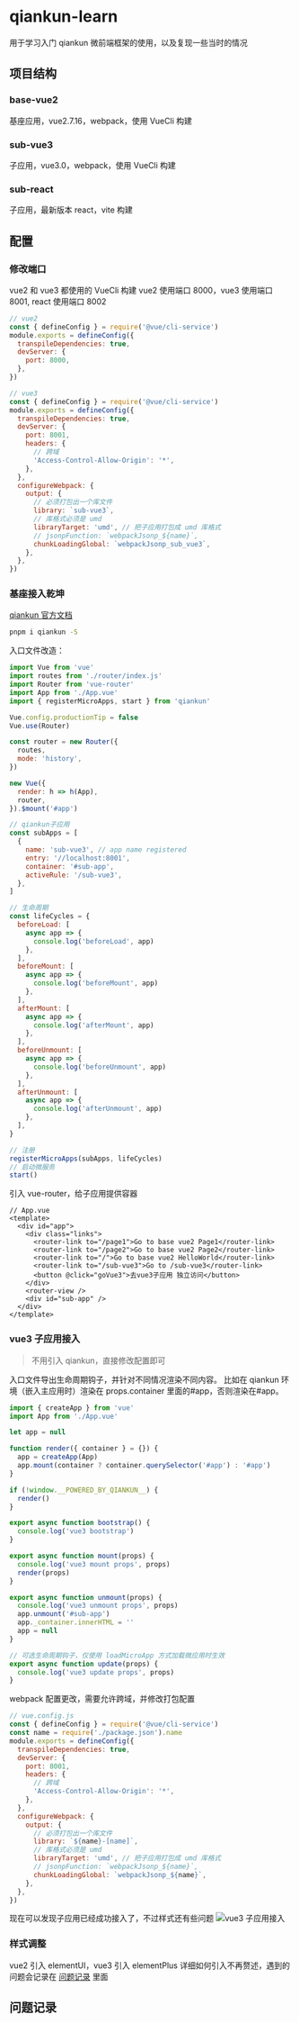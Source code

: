 # qiankun-learn

用于学习入门 qiankun 微前端框架的使用，以及复现一些当时的情况

## 项目结构

### base-vue2

基座应用，vue2.7.16，webpack，使用 VueCli 构建

### sub-vue3

子应用，vue3.0，webpack，使用 VueCli 构建

### sub-react

子应用，最新版本 react，vite 构建

## 配置

### 修改端口

vue2 和 vue3 都使用的 VueCli 构建
vue2 使用端口 8000，vue3 使用端口 8001, react 使用端口 8002

```js
// vue2
const { defineConfig } = require('@vue/cli-service')
module.exports = defineConfig({
  transpileDependencies: true,
  devServer: {
    port: 8000,
  },
})
```

```js
// vue3
const { defineConfig } = require('@vue/cli-service')
module.exports = defineConfig({
  transpileDependencies: true,
  devServer: {
    port: 8001,
    headers: {
      // 跨域
      'Access-Control-Allow-Origin': '*',
    },
  },
  configureWebpack: {
    output: {
      // 必须打包出一个库文件
      library: `sub-vue3`,
      // 库格式必须是 umd
      libraryTarget: 'umd', // 把子应用打包成 umd 库格式
      // jsonpFunction: `webpackJsonp_${name}`,
      chunkLoadingGlobal: `webpackJsonp_sub_vue3`,
    },
  },
})
```

### 基座接入乾坤

[qiankun 官方文档](https://qiankun.umijs.org/zh/guide/getting-started)

```bash
pnpm i qiankun -S
```

入口文件改造：

```js
import Vue from 'vue'
import routes from './router/index.js'
import Router from 'vue-router'
import App from './App.vue'
import { registerMicroApps, start } from 'qiankun'

Vue.config.productionTip = false
Vue.use(Router)

const router = new Router({
  routes,
  mode: 'history',
})

new Vue({
  render: h => h(App),
  router,
}).$mount('#app')

// qiankun子应用
const subApps = [
  {
    name: 'sub-vue3', // app name registered
    entry: '//localhost:8001',
    container: '#sub-app',
    activeRule: '/sub-vue3',
  },
]

// 生命周期
const lifeCycles = {
  beforeLoad: [
    async app => {
      console.log('beforeLoad', app)
    },
  ],
  beforeMount: [
    async app => {
      console.log('beforeMount', app)
    },
  ],
  afterMount: [
    async app => {
      console.log('afterMount', app)
    },
  ],
  beforeUnmount: [
    async app => {
      console.log('beforeUnmount', app)
    },
  ],
  afterUnmount: [
    async app => {
      console.log('afterUnmount', app)
    },
  ],
}

// 注册
registerMicroApps(subApps, lifeCycles)
// 启动微服务
start()
```

引入 vue-router，给子应用提供容器

```vue
// App.vue
<template>
  <div id="app">
    <div class="links">
      <router-link to="/page1">Go to base vue2 Page1</router-link>
      <router-link to="/page2">Go to base vue2 Page2</router-link>
      <router-link to="/">Go to base vue2 HelloWorld</router-link>
      <router-link to="/sub-vue3">Go to /sub-vue3</router-link>
      <button @click="goVue3">去vue3子应用 独立访问</button>
    </div>
    <router-view />
    <div id="sub-app" />
  </div>
</template>
```

### vue3 子应用接入

> 不用引入 qiankun，直接修改配置即可

入口文件导出生命周期钩子，并针对不同情况渲染不同内容。
比如在 qiankun 环境（嵌入主应用时）渲染在 props.container 里面的#app，否则渲染在#app。

```js
import { createApp } from 'vue'
import App from './App.vue'

let app = null

function render({ container } = {}) {
  app = createApp(App)
  app.mount(container ? container.querySelector('#app') : '#app')
}

if (!window.__POWERED_BY_QIANKUN__) {
  render()
}

export async function bootstrap() {
  console.log('vue3 bootstrap')
}

export async function mount(props) {
  console.log('vue3 mount props', props)
  render(props)
}

export async function unmount(props) {
  console.log('vue3 unmount props', props)
  app.unmount('#sub-app')
  app._container.innerHTML = ''
  app = null
}

// 可选生命周期钩子，仅使用 loadMicroApp 方式加载微应用时生效
export async function update(props) {
  console.log('vue3 update props', props)
}
```

webpack 配置更改，需要允许跨域，并修改打包配置

```js
// vue.config.js
const { defineConfig } = require('@vue/cli-service')
const name = require('./package.json').name
module.exports = defineConfig({
  transpileDependencies: true,
  devServer: {
    port: 8001,
    headers: {
      // 跨域
      'Access-Control-Allow-Origin': '*',
    },
  },
  configureWebpack: {
    output: {
      // 必须打包出一个库文件
      library: `${name}-[name]`,
      // 库格式必须是 umd
      libraryTarget: 'umd', // 把子应用打包成 umd 库格式
      // jsonpFunction: `webpackJsonp_${name}`,
      chunkLoadingGlobal: `webpackJsonp_${name}`,
    },
  },
})
```

现在可以发现子应用已经成功接入了，不过样式还有些问题
![vue3 子应用接入](https://pic.imgdb.cn/item/65b6142c871b83018a94333d.jpg)

### 样式调整

vue2 引入 elementUI，vue3 引入 elementPlus
详细如何引入不再赘述，遇到的问题会记录在 [问题记录](#问题记录) 里面

## 问题记录
